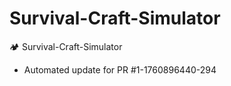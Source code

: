 # Survival-Craft-Simulator
🏕️ Survival-Craft-Simulator


- Automated update for PR #1-1760896440-294
